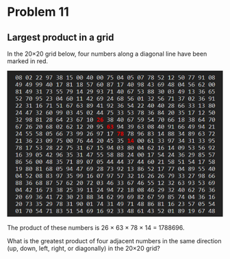 # Problem 11
## Largest product in a grid

In the 20×20 grid below, four numbers along a diagonal line have been marked in red.

![img.png](img.png)

The product of these numbers is 26 × 63 × 78 × 14 = 1788696.

What is the greatest product of four adjacent numbers in the same direction (up, down, left, right, or diagonally) in the 20×20 grid?